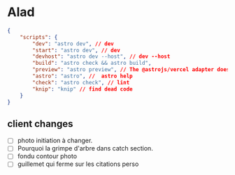 # Alad

```json
{
    "scripts": {
        "dev": "astro dev", // dev
        "start": "astro dev", // dev
        "devhost": "astro dev --host", // dev --host
        "build": "astro check && astro build",
        "preview": "astro preview", // The @astrojs/vercel adapter does not support the preview command.
        "astro": "astro", //  astro help
        "check": "astro check", // lint
        "knip": "knip" // find dead code
    }
}
```

## client changes

- [ ] photo initiation à changer.
- [ ] Pourquoi la grimpe d'arbre dans catch section.
- [ ] fondu contour photo
- [ ] guillemet qui ferme sur les citations perso
